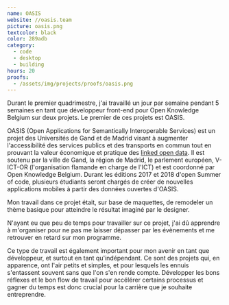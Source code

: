 ```yaml
---
name: OASIS
website: //oasis.team
picture: oasis.png
textcolor: black
color: 289adb
category:
  - code
  - desktop
  - building
hours: 20
proofs:
  - /assets/img/projects/proofs/oasis.png
---
```

Durant le premier quadrimestre, j'ai travaillé un jour par semaine pendant 5 semaines en tant que développeur front-end pour Open Knowledge Belgium sur deux projets. Le premier de ces projets est OASIS.

OASIS (Open Applications for Semantically Interoperable Services) est un projet des Universités de Gand et de Madrid visant à augmenter l'accessibilité des services publics et des transports en commun tout en prouvant la valeur économique et pratique des <a href="https://en.wikipedia.org/wiki/Linked_data#Linked_open_data" target="_blank">linked open data</a>. Il est soutenu par la ville de Gand, la région de Madrid, le parlement européen, V-ICT-OR (l'organisation flamande en charge de l'ICT) et est coordonné par Open Knowledge Belgium. Durant les éditions 2017 et 2018 d'open Summer of code, plusieurs étudiants seront chargés de créer de nouvelles applications mobiles à partir des données ouvertes d'OASIS.

Mon travail dans ce projet était, sur base de maquettes, de remodeler un thème basique pour atteindre le résultat imaginé par le designer.

N'ayant eu que peu de temps pour travailler sur ce projet, j'ai dû apprendre à m'organiser pour ne pas me laisser dépasser par les évènements et me retrouver en retard sur mon programme.

Ce type de travail est également important pour mon avenir en tant que développeur, et surtout en tant qu'indépendant. Ce sont des projets qui, en apparence, ont l'air petits et simples, et pour lesquels les ennuis s'entassent souvent sans que l'on s'en rende compte. Développer les bons réflexes et le bon flow de travail pour accélérer certains processus et gagner du temps est donc crucial pour la carrière que je souhaite entreprendre.